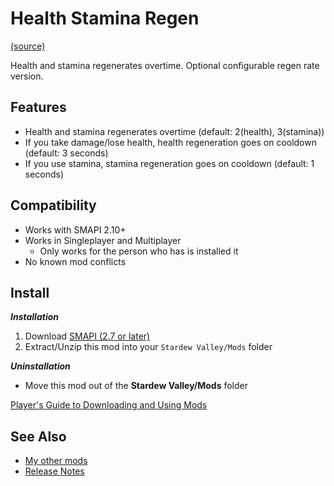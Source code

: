 # Health Stamina Regen
[(source)](https://www.nexusmods.com/stardewvalley/mods/3207)

Health and stamina regenerates overtime. Optional configurable regen rate version.

## Features
- Health and stamina regenerates overtime (default: 2(health), 3(stamina))
- If you take damage/lose health, health regeneration goes on cooldown (default: 3 seconds)
- If you use stamina, stamina regeneration goes on cooldown (default: 1 seconds)

## Compatibility
- Works with SMAPI 2.10+
- Works in Singleplayer and Multiplayer
  - Only works for the person who has is installed it
- No known mod conflicts	

## Install
_**Installation**_
1. Download [SMAPI (2.7 or later)](https://www.nexusmods.com/stardewvalley/mods/2400)
2. Extract/Unzip this mod into your ```Stardew Valley/Mods``` folder

_**Uninstallation**_
- Move this mod out of the **Stardew Valley/Mods** folder

[Player's Guide to Downloading and Using Mods](https://stardewvalleywiki.com/Modding:Player_Guide/Getting_Started)

## See Also
- [My other mods](https://www.nexusmods.com/users/55529772?tab=user+files)
- [Release Notes](https://github.com/JessebotX/StardewMods/blob/master/HealthStaminaRegen/changelog.md)